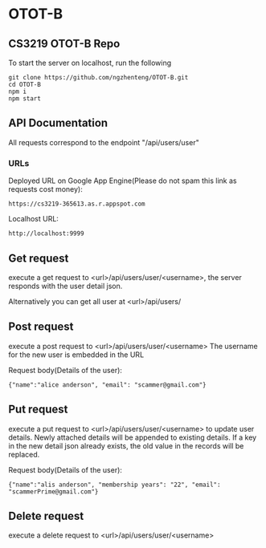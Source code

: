 # OTOT-B
## CS3219 OTOT-B Repo

To start the server on localhost, run the following

    git clone https://github.com/ngzhenteng/OTOT-B.git
    cd OTOT-B
    npm i
    npm start

## API Documentation

All requests correspond to the endpoint "/api/users/user"

### URLs
Deployed URL on Google App Engine(Please do not spam this link as requests cost money): 
    
    https://cs3219-365613.as.r.appspot.com

Localhost URL: 

    http://localhost:9999

## Get request
execute a get request to \<url>/api/users/user/\<username>, the server responds with the user detail json.

Alternatively you can get all user at \<url>/api/users/


## Post request
execute a post request to \<url>/api/users/user/\<username>
The username for the new user is embedded in the URL

Request body(Details of the user):

    {"name":"alice anderson", "email": "scammer@gmail.com"}

## Put request
execute a put request to \<url>/api/users/user/\<username> to update user details. Newly attached details will be appended to existing details. If a key in the new detail json already exists, the old value in the records will be replaced.

Request body(Details of the user):

    {"name":"alis anderson", "membership years": "22", "email": "scammerPrime@gmail.com"}

## Delete request
execute a delete request to \<url>/api/users/user/\<username>